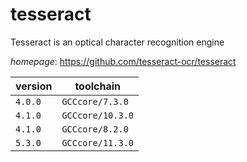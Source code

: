 # tesseract

Tesseract is an optical character recognition engine

*homepage*: <https://github.com/tesseract-ocr/tesseract>

version | toolchain
--------|----------
``4.0.0`` | ``GCCcore/7.3.0``
``4.1.0`` | ``GCCcore/10.3.0``
``4.1.0`` | ``GCCcore/8.2.0``
``5.3.0`` | ``GCCcore/11.3.0``
